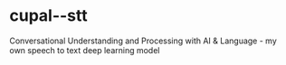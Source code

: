 # cupal--stt
Conversational Understanding and Processing with AI &amp; Language - my own speech to text deep learning model
